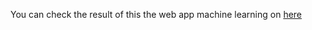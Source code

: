 You can check the result of this the web app machine learning on [here](https://predictive-battery.onrender.com/)
